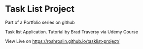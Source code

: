 # Task List Project
Part of a Portfolio series on github

Task list Application. Tutorial by Brad Traversy via Udemy Course

View Live on https://roshroslin.github.io/tasklist-project/
